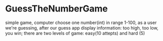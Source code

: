 # GuessTheNumberGame
simple game, computer choose one number(int) in range 1-100, as a user we're guessing, after our guess app display information: too high, too low, you win; there are two levels of game: easy(10 attepts) and hard (5)
